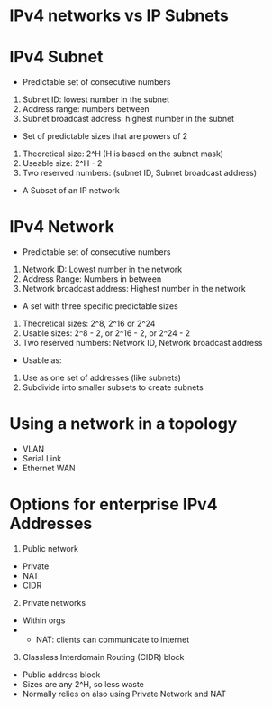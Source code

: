 # IPv4 networks vs IP Subnets

# IPv4 Subnet
- Predictable set of consecutive numbers
1. Subnet ID: lowest number in the subnet
2. Address range: numbers between 
3. Subnet broadcast address: highest number in the subnet
- Set of predictable sizes that are powers of 2
1. Theoretical size: 2^H (H is based on the subnet mask) 
2. Useable size: 2^H - 2
3. Two reserved numbers: (subnet ID, Subnet broadcast address)
- A Subset of an IP network

# IPv4 Network
- Predictable set of consecutive numbers
1. Network ID: Lowest number in the network
2. Address Range: Numbers in between
3. Network broadcast address: Highest number in the network
- A set with three specific predictable sizes
1. Theoretical sizes: 2^8, 2^16 or 2^24
2. Usable sizes: 2^8 - 2, or 2^16 - 2, or 2^24 - 2
3. Two reserved numbers: Network ID, Network broadcast address
- Usable as: 
1. Use as one set  of addresses (like subnets)
2. Subdivide into smaller subsets to create subnets

# Using a network in a topology
- VLAN
- Serial Link
- Ethernet WAN

# Options for enterprise IPv4 Addresses
1. Public network
- Private
- NAT
- CIDR
2. Private networks
- Within orgs
- + NAT: clients can communicate to internet
3. Classless Interdomain Routing (CIDR) block
- Public address block
- Sizes are any 2^H, so less waste
- Normally relies on also using Private Network and NAT






